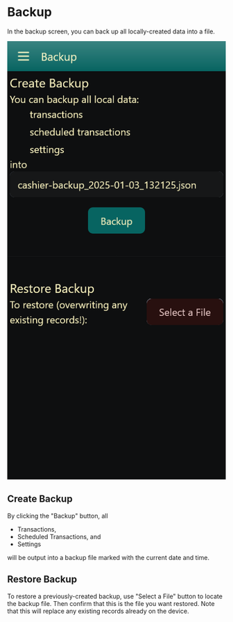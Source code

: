 # Backup

In the backup screen, you can back up all locally-created data into a file.

![](img/backup.png)

## Create Backup

By clicking the "Backup" button, all 

- Transactions, 
- Scheduled Transactions, and
- Settings

will be output into a backup file marked with the current date and time.

## Restore Backup

To restore a previously-created backup, use "Select a File" button to locate the backup file. Then confirm that this is the file you want restored. Note that this will replace any existing records already on the device.
